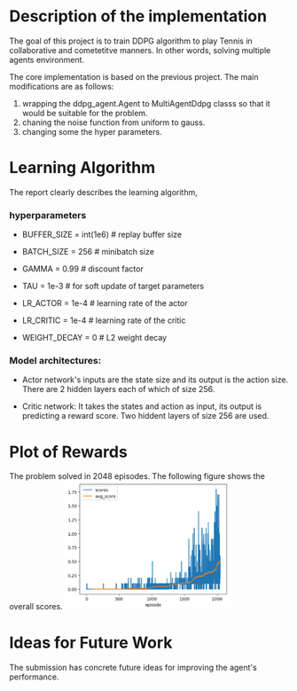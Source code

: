 # Description of the implementation

The goal of this project is to train DDPG algorithm to play Tennis in collaborative and cometetitve manners. In other words, solving multiple agents environment.

The core implementation is based on the previous project. The main modifications are as follows:

1. wrapping the ddpg_agent.Agent to MultiAgentDdpg classs so that it would be suitable for the problem.
2. chaning the noise function from uniform to gauss.
3. changing some the hyper parameters.

# Learning Algorithm

The report clearly describes the learning algorithm,

### hyperparameters

* BUFFER_SIZE = int(1e6)  # replay buffer size

* BATCH_SIZE = 256         # minibatch size

* GAMMA = 0.99            # discount factor

* TAU = 1e-3              # for soft update of target parameters

* LR_ACTOR = 1e-4         # learning rate of the actor 

* LR_CRITIC = 1e-4        # learning rate of the critic

* WEIGHT_DECAY = 0        # L2 weight decay

### Model architectures:

* Actor network's inputs are the state size and its output is the action size. There are 2 hidden layers each of which of size 256.

* Critic network:  It takes the states and action as input, its output is predicting a reward score. Two hiddent layers of size 256 are used.


# Plot of Rewards

The problem solved in 2048 episodes. The following figure shows the overall scores.
<img src="final_rl_score.png"  width="60%" height="30%">

# Ideas for Future Work
The submission has concrete future ideas for improving the agent's performance.
